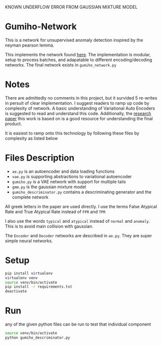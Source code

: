 KNOWN UNDERFLOW ERROR FROM GAUSSIAN MIXTURE MODEL

# Gumiho-Network

This is a network for unsupervised anomaly detection inspired by the neyman pearson lemma.

This implements the network found [here](https://arxiv.org/pdf/1810.09133.pdf). The implementation is modular, setup to process batches, and adapatable to different encoding/decoding networks. The final network exists in `gumiho_network.py`

# Notes

There are admittedly no comments in this project, but it survided 5 re-writes in persuit of clear implementation. I suggest readers to ramp up code by complexity of network. A basic understanding of Variational Auto Encoders is suggested to read and understand this code. Additionally, the [research paper](https://arxiv.org/pdf/1810.09133.pdf) this work is based on is a good resource for understanding the final product.

It is easiest to ramp onto this technology by following these files by complexity as listed below

# Files Description

- `ae.py` is an autoencoder and data loading functions
- `vae.py` is supporting abstractions to variational autoencoder
- `gumiho.py` is a VAE network with support for multiple tails
- `gmm.py` is the gaussian mixture model
- `gumiho_descriminator.py` contains a descriminating generator and the complete network

All greek letters in the paper are used directly. I use the terms False Atypical Rate and True Atypical Rate instead of `FPR` and `TPR`

I also use the words `typical` and `atypical` instead of `normal` and `anomaly`. This is to avoid main collision with gaussian.

The `Encoder` and `Decoder` networks are described in `ae.py`. They are super simple neural networks.

# Setup

```bash
pip install virtualenv
virtualenv venv
source venv/bin/activate
pip install -r requirements.txt
deactivate
```

# Run

any of the given python files can be run to test that individual component

```bash
source venv/bin/activate
python gumiho_descriminator.py
```
